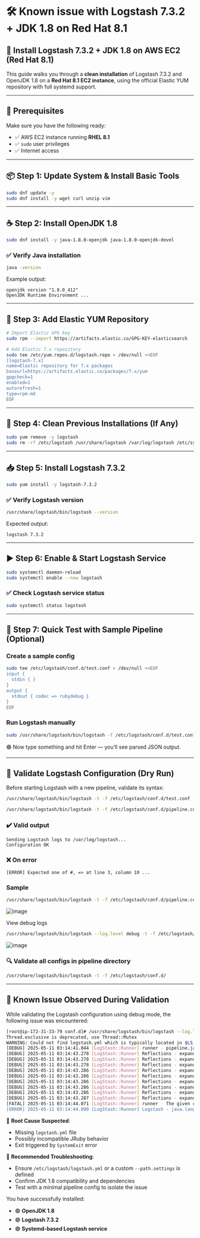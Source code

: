 # 🛠️ Known issue with Logstash 7.3.2 + JDK 1.8 on Red Hat 8.1


## 🦾 Install Logstash 7.3.2 + JDK 1.8 on AWS EC2 (Red Hat 8.1)

This guide walks you through a **clean installation** of Logstash 7.3.2 and OpenJDK 1.8 on a **Red Hat 8.1 EC2 instance**, using the official Elastic YUM repository with full systemd support.

---

## 🧰 Prerequisites

Make sure you have the following ready:

- ✅ AWS EC2 instance running **RHEL 8.1**
- ✅ `sudo` user privileges
- ✅ Internet access

---

## 📦 Step 1: Update System & Install Basic Tools

```bash
sudo dnf update -y
sudo dnf install -y wget curl unzip vim
```

---

## ☕ Step 2: Install OpenJDK 1.8

```bash
sudo dnf install -y java-1.8.0-openjdk java-1.8.0-openjdk-devel
```

### ✅ Verify Java installation

```bash
java -version
```

Example output:

```
openjdk version "1.8.0_412"
OpenJDK Runtime Environment ...
```

---

## 🔐 Step 3: Add Elastic YUM Repository

```bash
# Import Elastic GPG key
sudo rpm --import https://artifacts.elastic.co/GPG-KEY-elasticsearch

# Add Elastic 7.x repository
sudo tee /etc/yum.repos.d/logstash.repo > /dev/null <<EOF
[logstash-7.x]
name=Elastic repository for 7.x packages
baseurl=https://artifacts.elastic.co/packages/7.x/yum
gpgcheck=1
enabled=1
autorefresh=1
type=rpm-md
EOF
```

---

## 🧹 Step 4: Clean Previous Installations (If Any)

```bash
sudo yum remove -y logstash
sudo rm -rf /etc/logstash /usr/share/logstash /var/log/logstash /etc/systemd/system/logstash.service
```

---

## 📥 Step 5: Install Logstash 7.3.2

```bash
sudo yum install -y logstash-7.3.2
```

### ✅ Verify Logstash version

```bash
/usr/share/logstash/bin/logstash --version
```

Expected output:

```
logstash 7.3.2
```

---

## ▶️ Step 6: Enable & Start Logstash Service

```bash
sudo systemctl daemon-reload
sudo systemctl enable --now logstash
```

### ✅ Check Logstash service status

```bash
sudo systemctl status logstash
```

---

## 🧪 Step 7: Quick Test with Sample Pipeline (Optional)

### Create a sample config

```bash
sudo tee /etc/logstash/conf.d/test.conf > /dev/null <<EOF
input {
  stdin { }
}
output {
  stdout { codec => rubydebug }
}
EOF
```

### Run Logstash manually

```bash
sudo /usr/share/logstash/bin/logstash -f /etc/logstash/conf.d/test.conf
```

🟢 Now type something and hit Enter — you’ll see parsed JSON output.

---

## 🧪 Validate Logstash Configuration (Dry Run)

Before starting Logstash with a new pipeline, validate its syntax:

```bash
/usr/share/logstash/bin/logstash -t -f /etc/logstash/conf.d/test.conf
```

```bash
/usr/share/logstash/bin/logstash -t -f /etc/logstash/conf.d/pipeline.conf
```

### ✔️ Valid output

```
Sending Logstash logs to /var/log/logstash...
Configuration OK
```

### ❌ On error

```
[ERROR] Expected one of #, => at line 3, column 10 ...
```

### Sample

```bash
/usr/share/logstash/bin/logstash -t -f /etc/logstash/conf.d/pipeline.conf
```
![image](https://github.com/user-attachments/assets/1155a266-a12f-4191-a0b6-40f336796cd3)


View debug logs
```bash
/usr/share/logstash/bin/logstash --log.level debug -t -f /etc/logstash/conf.d/pipeline.conf
```

![image](https://github.com/user-attachments/assets/14d69029-5d7c-419b-9e47-cf8c6bf8e972)


### 🔍 Validate all configs in pipeline directory

```bash
/usr/share/logstash/bin/logstash -t -f /etc/logstash/conf.d/
```

---

## 🧨 Known Issue Observed During Validation

While validating the Logstash configuration using debug mode, the following issue was encountered:

```bash
[root@ip-172-31-33-79 conf.d]# /usr/share/logstash/bin/logstash --log.level debug -t -f /etc/logstash/conf.d/pipeline.conf | grep -E 'sentinel|java'
Thread.exclusive is deprecated, use Thread::Mutex
WARNING: Could not find logstash.yml which is typically located in $LS_HOME/config or /etc/logstash. You can specify the path using --path.settings. Continuing using the defaults
[DEBUG] 2025-05-11 03:14:41.044 [LogStash::Runner] runner - pipeline.java_execution: true
[DEBUG] 2025-05-11 03:14:43.278 [LogStash::Runner] Reflections - expanded subtype java.lang.Cloneable -> org.jruby.RubyBasicObject
[DEBUG] 2025-05-11 03:14:43.278 [LogStash::Runner] Reflections - expanded subtype java.io.Serializable -> org.jruby.RubyBasicObject
[DEBUG] 2025-05-11 03:14:43.278 [LogStash::Runner] Reflections - expanded subtype java.lang.Comparable -> org.jruby.RubyBasicObject
[DEBUG] 2025-05-11 03:14:43.286 [LogStash::Runner] Reflections - expanded subtype java.security.SecureClassLoader -> java.net.URLClassLoader
[DEBUG] 2025-05-11 03:14:43.286 [LogStash::Runner] Reflections - expanded subtype java.lang.ClassLoader -> java.security.SecureClassLoader
[DEBUG] 2025-05-11 03:14:43.286 [LogStash::Runner] Reflections - expanded subtype java.io.Closeable -> java.net.URLClassLoader
[DEBUG] 2025-05-11 03:14:43.286 [LogStash::Runner] Reflections - expanded subtype java.lang.AutoCloseable -> java.io.Closeable
[DEBUG] 2025-05-11 03:14:43.286 [LogStash::Runner] Reflections - expanded subtype java.lang.Comparable -> java.lang.Enum
[DEBUG] 2025-05-11 03:14:43.287 [LogStash::Runner] Reflections - expanded subtype java.io.Serializable -> java.lang.Enum
[FATAL] 2025-05-11 03:14:44.071 [LogStash::Runner] runner - The given configuration is invalid. Reason: undefined local variable or method `sentinel' for #<LogStash::BasePipeline:0x40e0213c>
[ERROR] 2025-05-11 03:14:44.090 [LogStash::Runner] Logstash - java.lang.IllegalStateException: Logstash stopped processing because of an error: (SystemExit) exit
```

📌 **Root Cause Suspected**:

- Missing `logstash.yml` file
- Possibly incompatible JRuby behavior
- Exit triggered by `SystemExit` error

📎 **Recommended Troubleshooting**:

- Ensure `/etc/logstash/logstash.yml` or a custom `--path.settings` is defined
- Confirm JDK 1.8 compatibility and dependencies
- Test with a minimal pipeline config to isolate the issue

You have successfully installed:

- 🟢 **OpenJDK 1.8**
- 🟢 **Logstash 7.3.2**
- 🟢 **Systemd-based Logstash service**
